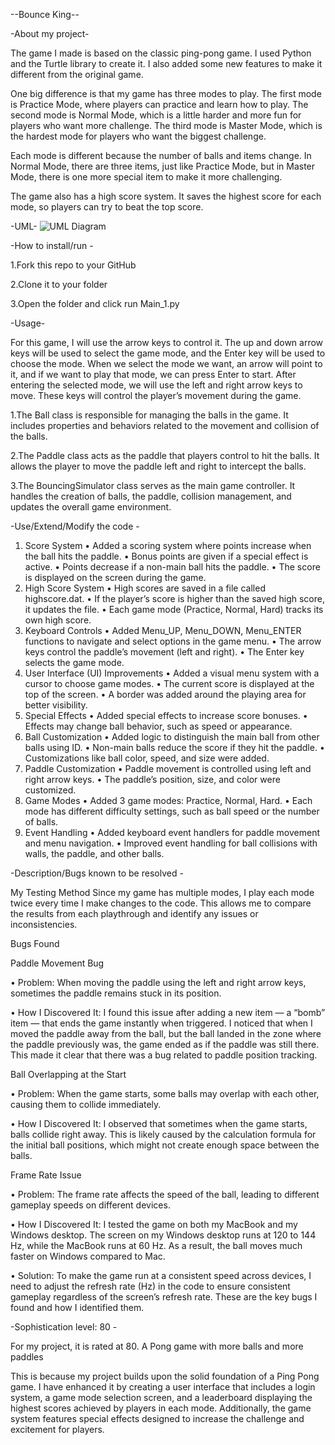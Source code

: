 --Bounce King--

-About my project-

The game I made is based on the classic ping-pong game. I used Python and the Turtle library to create it. I also added some new features to make it different from the original game.

One big difference is that my game has three modes to play. The first mode is Practice Mode, where players can practice and learn how to play. The second mode is Normal Mode, which is a little harder and more fun for players who want more challenge. The third mode is Master Mode, which is the hardest mode for players who want the biggest challenge.

Each mode is different because the number of balls and items change. In Normal Mode, there are three items, just like Practice Mode, but in Master Mode, there is one more special item to make it more challenging.

The game also has a high score system. It saves the highest score for each mode, so players can try to beat the top score.

-UML-
![UML Diagram](UMLDiagram.png)


-How to install/run -

1.Fork this repo to your GitHub

2.Clone it to your folder

3.Open the folder and click run Main_1.py

-Usage-

For this game, I will use the arrow keys to control it. The up and down arrow keys will be used to select the game mode, and the Enter key will be used to choose the mode. When we select the mode we want, an arrow will point to it, and if we want to play that mode, we can press Enter to start.
After entering the selected mode, we will use the left and right arrow keys to move. These keys will control the player’s movement during the game.

1.The Ball class is responsible for managing the balls in the game. It includes properties and behaviors related to the movement and collision of the balls.

2.The Paddle class acts as the paddle that players control to hit the balls. It allows the player to move the paddle left and right to intercept the balls.

3.The BouncingSimulator class serves as the main game controller. It handles the creation of balls, the paddle, collision management, and updates the overall game environment.

-Use/Extend/Modify the code -
1. Score System
 • Added a scoring system where points increase when the ball hits the paddle.
 • Bonus points are given if a special effect is active.
 • Points decrease if a non-main ball hits the paddle.
 • The score is displayed on the screen during the game.
 2. High Score System
 • High scores are saved in a file called highscore.dat.
 • If the player’s score is higher than the saved high score, it updates the file.
 • Each game mode (Practice, Normal, Hard) tracks its own high score.
 3. Keyboard Controls
 • Added Menu_UP, Menu_DOWN, Menu_ENTER functions to navigate and select options in the game menu.
 • The arrow keys control the paddle’s movement (left and right).
 • The Enter key selects the game mode.
 4. User Interface (UI) Improvements
 • Added a visual menu system with a cursor to choose game modes.
 • The current score is displayed at the top of the screen.
 • A border was added around the playing area for better visibility.
 5. Special Effects
 • Added special effects to increase score bonuses.
 • Effects may change ball behavior, such as speed or appearance.
 6. Ball Customization
 • Added logic to distinguish the main ball from other balls using ID.
 • Non-main balls reduce the score if they hit the paddle.
 • Customizations like ball color, speed, and size were added.
 7. Paddle Customization
 • Paddle movement is controlled using left and right arrow keys.
 • The paddle’s position, size, and color were customized.
 8. Game Modes
 • Added 3 game modes: Practice, Normal, Hard.
 • Each mode has different difficulty settings, such as ball speed or the number of balls.
 9. Event Handling
 • Added keyboard event handlers for paddle movement and menu navigation.
 • Improved event handling for ball collisions with walls, the paddle, and other balls.


-Description/Bugs known to be resolved -

My Testing Method
Since my game has multiple modes, I play each mode twice every time I make changes to the code. This allows me to compare the results from each playthrough and identify any issues or inconsistencies.

Bugs Found
    
Paddle Movement Bug

•    Problem: When moving the paddle using the left and right arrow keys, sometimes the paddle remains stuck in its position.

•    How I Discovered It: I found this issue after adding a new item — a “bomb” item — that ends the game instantly when triggered. I noticed that when I moved the paddle away from the ball, but the ball landed in the zone where the paddle previously was, the game ended as if the paddle was still there. This made it clear that there was a bug related to paddle position tracking.

Ball Overlapping at the Start

•    Problem: When the game starts, some balls may overlap with each other, causing them to collide immediately.

•    How I Discovered It: I observed that sometimes when the game starts, balls collide right away. This is likely caused by the calculation formula for the initial ball positions, which might not create enough space between the balls.

Frame Rate Issue

•    Problem: The frame rate affects the speed of the ball, leading to different gameplay speeds on different devices.

•    How I Discovered It: I tested the game on both my MacBook and my Windows desktop. The screen on my Windows desktop runs at 120 to 144 Hz, while the MacBook runs at 60 Hz. As a result, the ball moves much faster on Windows compared to Mac.

•    Solution: To make the game run at a consistent speed across devices, I need to adjust the refresh rate (Hz) in the code to ensure consistent gameplay regardless of the screen’s refresh rate.
These are the key bugs I found and how I identified them.

-Sophistication level: 80 -

For my project, it is rated at 80.
A Pong game with more balls and more paddles

This is because my project builds upon the solid foundation of a Ping Pong game. I have enhanced it by creating a user interface that includes a login system, a game mode selection screen, and a leaderboard displaying the highest scores achieved by players in each mode. Additionally, the game system features special effects designed to increase the challenge and excitement for players.
